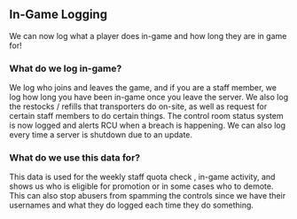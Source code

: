 ## In-Game Logging
We can now log what a player does in-game and how long they are in game for!

### What do we log in-game?
We log who joins and leaves the game, and if you are a staff member, we log how long you have been in-game once you leave the server. We also log the restocks / refills that transporters do on-site, as well as request for certain staff members to do certain things. The control room status system is now logged and alerts RCU when a breach is happening. We can also log every time a server is shutdown due to an update.

### What do we use this data for?
This data is used for the weekly staff quota check , in-game activity, and shows us who is eligible for promotion or in some cases who to demote. This can also stop abusers from spamming the controls since we have their usernames and what they do logged each time they do something.
